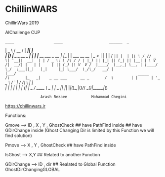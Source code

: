 # ChillinWARS

ChillinWars 2019

AIChallenge CUP


    ____                  ____                     ______  _                 
   |  _ \                / __ \                   |  ____|| |                
   | |_) | _   _   __ _ | |  | |__   __ ___  _ __ | |__   | |  ___ __      __
   |  _ < | | | | / _` || |  | |\ \ / // _ \| '__||  __|  | | / _ \\ \ /\ / /
   | |_) || |_| || (_| || |__| | \ V /|  __/| |   | |     | || (_) |\ V  V / 
   |____/  \__,_| \__, | \____/   \_/  \___||_|   |_|     |_| \___/  \_/\_/  
                   __/ |                                                     
                  |___/                                                      
                                                      _____    
                                            /\       |_   _|   
                  _ __ ___      __ _       /  \        | |     
                 | '_ ` _ \    / _` |     / /\ \       | |     
                 | | | | | | _| (_| | _  / ____ \  _  _| |_  _ 
                 |_| |_| |_|(_)\__,_|(_)/_/    \_\(_)|_____|(_)
                                                               
                    Arash Rezaee           Mohammad Chegini
        
https://chillinwars.ir


Functions:

  Gmove --> ID , X , Y , GhostCheck
     ## have PathFind inside
     ## have GDirChange inside (Ghost Changing Dir is limited by this Function we will find solution)
    
  Pmove --> X , Y , GhostCheck
     ## have PathFind inside
    
  IsGhost --> X,Y
     ## Related to another Function
  
  GDirChange --> ID , dir
     ## Realated to Global Function GhostDirChangingGLOBAL
  
 
